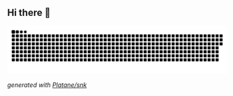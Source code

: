 ## Hi there 👋

<picture>
  <source media="(prefers-color-scheme: dark)" srcset="https://raw.githubusercontent.com/zoylendt/zoylendt/output/github-contribution-grid-snake-dark.svg">
  <source media="(prefers-color-scheme: light)" srcset="https://raw.githubusercontent.com/zoylendt/zoylendt/output/github-contribution-grid-snake.svg">
  <img alt="github contribution grid snake animation" src="https://raw.githubusercontent.com/zoylendt/zoylendt/output/github-contribution-grid-snake.svg">
</picture>

_generated with [Platane/snk](https://github.com/Platane/snk)_

<!--
**zoylendt/zoylendt** is a ✨ _special_ ✨ repository because its `README.md` (this file) appears on your GitHub profile.

Here are some ideas to get you started:

- 🔭 I’m currently working on ...
- 🌱 I’m currently learning ...
- 👯 I’m looking to collaborate on ...
- 🤔 I’m looking for help with ...
- 💬 Ask me about ...
- 📫 How to reach me: ...
- 😄 Pronouns: ...
- ⚡ Fun fact: ...
-->
